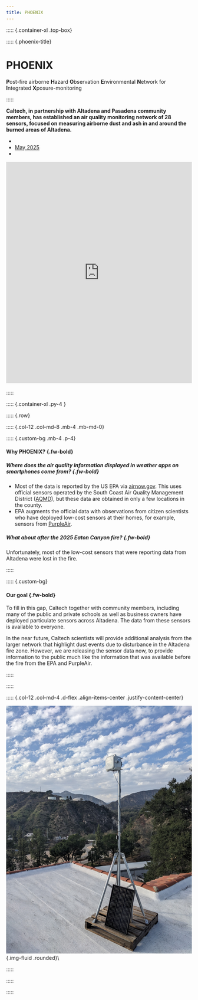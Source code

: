 ```yaml
---
title: PHOENIX
---
```



::::: {.container-xl .top-box}

::::: {.phoenix-title}

# PHOENIX

**P**ost-fire airborne **H**azard **O**bservation **E**nvironmental **N**etwork for **I**ntegrated **X**posure-monitoring

:::::

**Caltech, in partnership with Altadena and Pasadena community members, has established an air quality monitoring network of 28 sensors,
focused on measuring airborne dust and ash in and around the burned areas of Altadena.**

<nav aria-label="Monthly map navigation">
  <ul class="pagination pagination-lg">
    <li class="page-item disabled">
      <a class="page-link" aria-label="Previous"><i class="bi bi-caret-left-fill"></i></a>
    </li>
    <li class="page-item active" aria-current="page">
      <a class="page-link" href="#">May 2025</a>
    </li>
    <li class="page-item">
      <a class="page-link" href="#" aria-label="Next"><i class="bi bi-caret-right-fill"></i></a>
    </li>
  </ul>
</nav>
<div style="justify-content: center; align-items: center; width: 100%; margin: 0; padding: 0;">
  <iframe
  src="https://caltechlibrary.github.io/air-sampling/phoenix/maps/2025-05.html" width="100%" height="600" style="border: 0;" allowfullscreen="" loading="lazy" referrerpolicy="no-referrer-when-downgrade"></iframe>
</div>

:::::

::::: {.container-xl .py-4 }

::::: {.row}

::::: {.col-12 .col-md-8 .mb-4 .mb-md-0}

::::: {.custom-bg .mb-4 .p-4}

#### Why PHOENIX? {.fw-bold}

##### Where does the air quality information displayed in weather apps on smartphones come from? {.fw-bold}

- Most of the data is reported by the US EPA via
[airnow.gov](https://airnow.gov). This uses official sensors operated by the
South Coast Air Quality Management District ([AQMD](https://www.aqmd.gov/)), but these data are obtained in only a few locations in the county.
- EPA augments the official data with observations from citizen scientists who
  have deployed low-cost sensors at their homes, for example, sensors from
  [PurpleAir](https://map.purpleair.com/air-quality-standards-us-epa-aqi?opt=%2F1%2Flp%2Fa10%2Fp604800%2FcC0#1.04/0/-30).

##### What about after the 2025 Eaton Canyon fire? {.fw-bold}

Unfortunately, most of the low-cost sensors that were reporting data from Altadena were lost in the fire.

:::::

::::: {.custom-bg}

#### Our goal {.fw-bold}

To fill in this gap, Caltech together with community members, including many of the public and private schools as well as business owners have deployed particulate sensors across Altadena. The data from these sensors is available to everyone.

In the near future, Caltech scientists will provide additional analysis from the larger network that highlight dust events due to disturbance in the Altadena fire zone. However, we are releasing the sensor data now, to provide information to the public much like the information that was available before the fire from the EPA and PurpleAir.

:::::

:::::

::::: {.col-12 .col-md-4 .d-flex .align-items-center .justify-content-center}

![An air quality monitoring station](/img/device_image.jpg){.img-fluid .rounded}\

:::::

:::::

:::::

